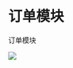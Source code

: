 # 订单模块

订单模块

![](http://easyun.oss-cn-shanghai.aliyuncs.com/aegicare/picture/1620616926909_%E6%95%B0%E6%8D%AE%E7%BB%93%E6%9E%84_%E8%AE%A2%E5%8D%95.png)



